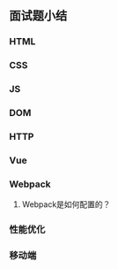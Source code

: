 ## 面试题小结

### HTML

### CSS

### JS

### DOM

### HTTP

### Vue

### Webpack
1. Webpack是如何配置的？


### 性能优化

### 移动端
